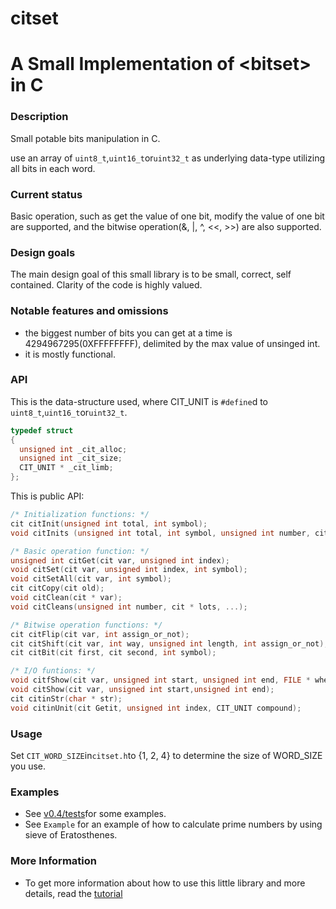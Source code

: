 # citset

# A Small Implementation of &lt;bitset> in C

### Description

Small potable bits manipulation in C.

use an array of `uint8_t`,`uint16_t`or`uint32_t` as underlying data-type utilizing all bits in each word.

### Current status 

Basic operation, such as get the value of one bit, modify the value of one bit are supported, and the bitwise operation(&, |, ^, <<, >>) are also supported.

### Design goals 
The main design goal of this small library is to be small, correct, self contained. Clarity of the code is highly valued.

### Notable features and omissions
- the biggest number of bits you can get at a time is 4294967295(0XFFFFFFFF), delimited by the max value of unsinged int.
- it is mostly functional.

### API
This is the data-structure used, where CIT_UNIT is `#define`d to `uint8_t`,`uint16_t`or`uint32_t`.
```C
typedef struct
{
  unsigned int _cit_alloc;
  unsigned int _cit_size;
  CIT_UNIT * _cit_limb;
};
```
This is public API:
```C
/* Initialization functions: */
cit citInit(unsigned int total, int symbol);
void citInits (unsigned int total, int symbol, unsigned int number, cit * lots, ...);

/* Basic operation function: */
unsigned int citGet(cit var, unsigned int index);
void citSet(cit var, unsigned int index, int symbol);
void citSetAll(cit var, int symbol);
cit citCopy(cit old);
void citClean(cit * var);
void citCleans(unsigned int number, cit * lots, ...);

/* Bitwise operation functions: */
cit citFlip(cit var, int assign_or_not);
cit citShift(cit var, int way, unsigned int length, int assign_or_not);
cit citBit(cit first, cit second, int symbol);

/* I/O funtions: */
void citfShow(cit var, unsigned int start, unsigned int end, FILE * where);
void citShow(cit var, unsigned int start,unsigned int end);
cit citinStr(char * str);
void citinUnit(cit Getit, unsigned int index, CIT_UNIT compound);
```

### Usage
Set `CIT_WORD_SIZE`in`citset.h`to {1, 2, 4} to determine the size of WORD_SIZE you use.

### Examples 
- See [v0.4/tests](https://github.com/include-yy/citset/tree/master/v0.4/tests)for some examples.
- See `Example` for an example of how to calculate prime numbers by using sieve of Eratosthenes.

### More Information
- To get more information about how to use this little library and more details, read the [tutorial](https://github.com/include-yy/citset/blob/master/tutorial.md)

